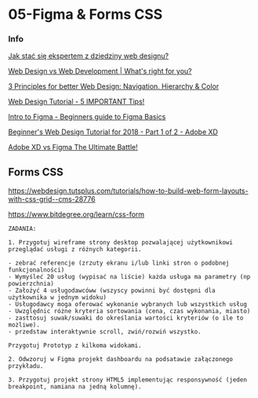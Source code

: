 # 05-Figma & Forms CSS

### Info

[Jak stać się ekspertem z dziedziny web designu?](https://webwavecms.com/blog/jak-zostac-webdesignerem#skad-czerpac-informacje)

[Web Design vs Web Development | What's right for you?](https://www.youtube.com/watch?v=Ujc3yhN9E5Y)

[3 Principles for better Web Design: Navigation, Hierarchy & Color](https://youtu.be/GJN7TemsZtY)

[Web Design Tutorial - 5 IMPORTANT Tips!](https://www.youtube.com/watch?v=z-xkbNLIB5w)

[Intro to Figma - Beginners guide to Figma Basics](https://www.youtube.com/watch?v=jk1T0CdLxwU)

[Beginner's Web Design Tutorial for 2018 - Part 1 of 2 - Adobe XD](https://youtu.be/alswD2tCc_Q)

[Adobe XD vs Figma The Ultimate Battle!](https://youtu.be/zRPHwTsEgxw)

## Forms CSS

https://webdesign.tutsplus.com/tutorials/how-to-build-web-form-layouts-with-css-grid--cms-28776

https://www.bitdegree.org/learn/css-form

```
ZADANIA:

1. Przygotuj wireframe strony desktop pozwalającej użytkownikowi przeglądać usługi z różnych kategorii. 

- zebrać referencje (zrzuty ekranu i/lub linki stron o podobnej funkcjonalności)
- Wymyśleć 20 usług (wypisać na liście) każda usługa ma parametry (np powierzchnia)
- Założyć 4 usługodawcóww (wszyscy powinni być dostępni dla użytkownika w jednym widoku)
- Usługodawcy moga oferować wykonanie wybranych lub wszystkich usług
- Uwzględnic różne kryteria sortowania (cena, czas wykonania, miasto)
- zasttosuj suwak/suwaki do określania wartości kryteriów (o ile to możliwe).
- przedstaw interaktywnie scroll, zwiń/rozwiń wszystko.

Przygotuj Prototyp z kilkoma widokami.

2. Odwzoruj w Figma projekt dashboardu na podsatawie załączonego przykładu.

3. Przygotuj projekt strony HTML5 implementując responsywność (jeden breakpoint, namiana na jedną kolumnę).

```
